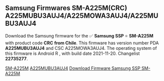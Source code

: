 <h2>Samsung Firmwares SM-A225M(CRC) A225MUBU3AUJ4/A225MOWA3AUJ4/A225MUBU3AUJ4</h2>
Download the Samsung firmware for the ✅ <strong>Samsung SSP </strong> ⭐ <strong>SM-A225M</strong> with product code <strong>CRC</strong> <strong> from Chile</strong>. This firmware has version number PDA <strong>A225MUBU3AUJ4</strong> and CSC A225MOWA3AUJ4. The operating system of this firmware is Android R , with build date 2021-11-20. Changelist <strong>22735277</strong>.


[SM-A225M](https://samfirm.shop/samsung/model/SM-A225M)
[A225MUBU3AUJ4](https://samfirm.shop/samsung/pda/A225MUBU3AUJ4)
[Download Firmware Samsung SSP SM-A225M](https://samfirm.shop/samsung/firmware/475771)
